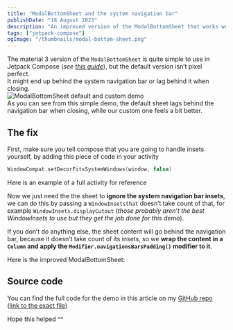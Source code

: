 ```yaml
---
title: "ModalBottomSheet and the system navigation bar"
publishDate: "18 August 2023"
description: "An improved version of the ModalBottomSheet that works well with the system navigation bar!"
tags: ["jetpack-compose"]
ogImage: "/thumbnails/modal-bottom-sheet.png"
---
```

The material 3 version of the `ModalBottomSheet` is quite simple to use in Jetpack Compose (*see [this guide](https://developer.android.com/jetpack/compose/layouts/material#bottom-sheets)*), but the default version isn’t pixel perfect.  
It might end up behind the system navigation bar or lag behind it when closing.  
![ModalBottomSheet default and custom demo](~/assets/jetpack-demos/modal-bottom-sheet.gif "ModalBottomSheet demos")  
As you can see from this simple demo, the default sheet lags behind the navigation bar when closing, while our custom one feels a bit better.  

## The fix
First, make sure you tell compose that you are going to handle insets yourself, by adding this piece of code in your activity  
```kotlin
WindowCompat.setDecorFitsSystemWindows(window, false)
```  

Here is an example of a full activity for reference  

<script src="https://gist.github.com/Giuliopime/7a0d0ae61501f80acf341ea87cf66eee.js"></script>  

Now we just need the the sheet to **ignore the system navigation bar insets**, we can do this by passing a `WindowInsetsthat` doesn’t take count of that, for example `WindowInsets.displayCutout` (*those probably aren’t the best WindowInsets to use but they get the job done for this demo*).  

If you don’t do anything else, the sheet content will go behind the navigation bar, because it doesn’t take count of its insets, so we **wrap the content in a `Column` and apply the `Modifier.navigationsBarsPadding()` modifier to it**.  

Here is the improved ModalBottomSheet:  
<script src="https://gist.github.com/Giuliopime/4ad502981b8169550a8197360000dd5c.js"></script>  

## Source code
You can find the full code for the demo in this article on my [GitHub repo](https://github.com/Giuliopime/jetpack-demos/tree/main) ([link to the exact file](https://github.com/Giuliopime/jetpack-demos/blob/main/app/src/main/java/dev/giuliopime/jetpackdemos/demos/bottomsheet/ModalBottomSheetScreen.kt))  

Hope this helped ^^
